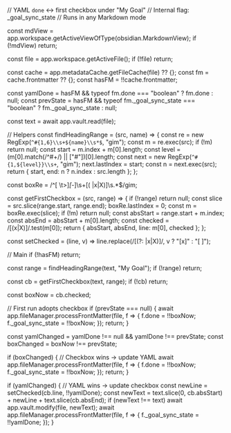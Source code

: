 // YAML `done` ↔ first checkbox under "My Goal"
// Internal flag: _goal_sync_state
// Runs in any Markdown mode

const mdView = app.workspace.getActiveViewOfType(obsidian.MarkdownView);
if (!mdView) return;

const file = app.workspace.getActiveFile();
if (!file) return;

const cache = app.metadataCache.getFileCache(file) ?? {};
const fm = cache.frontmatter ?? {};
const hasFM = !!cache.frontmatter;

const yamlDone = hasFM && typeof fm.done === "boolean" ? fm.done : null;
const prevState = hasFM && typeof fm._goal_sync_state === "boolean" ? fm._goal_sync_state : null;

const text = await app.vault.read(file);

// Helpers
const findHeadingRange = (src, name) => {
  const re = new RegExp(`^#{1,6}\\s+${name}\\s*$`, "gim");
  const m = re.exec(src);
  if (!m) return null;
  const start = m.index + m[0].length;
  const level = (m[0].match(/^#+/) || ["#"])[0].length;
  const next = new RegExp(`^#{1,${level}}\\s+`, "gim");
  next.lastIndex = start;
  const n = next.exec(src);
  return { start, end: n ? n.index : src.length };
};

const boxRe = /^[ \t>]*[-*]\s+\[( |x|X)\]\s.*$/gim;

const getFirstCheckbox = (src, range) => {
  if (!range) return null;
  const slice = src.slice(range.start, range.end);
  boxRe.lastIndex = 0;
  const m = boxRe.exec(slice);
  if (!m) return null;
  const absStart = range.start + m.index;
  const absEnd = absStart + m[0].length;
  const checked = /\[(x|X)\]/.test(m[0]);
  return { absStart, absEnd, line: m[0], checked };
};

const setChecked = (line, v) => line.replace(/\[(?: |x|X)\]/, v ? "[x]" : "[ ]");

// Main
if (!hasFM) return;

const range = findHeadingRange(text, "My Goal");
if (!range) return;

const cb = getFirstCheckbox(text, range);
if (!cb) return;

const boxNow = cb.checked;

// First run adopts checkbox
if (prevState === null) {
  await app.fileManager.processFrontMatter(file, f => {
    f.done = !!boxNow;
    f._goal_sync_state = !!boxNow;
  });
  return;
}

const yamlChanged = yamlDone !== null && yamlDone !== prevState;
const boxChanged = boxNow !== prevState;

if (boxChanged) {
  // Checkbox wins → update YAML
  await app.fileManager.processFrontMatter(file, f => {
    f.done = !!boxNow;
    f._goal_sync_state = !!boxNow;
  });
  return;
}

if (yamlChanged) {
  // YAML wins → update checkbox
  const newLine = setChecked(cb.line, !!yamlDone);
  const newText = text.slice(0, cb.absStart) + newLine + text.slice(cb.absEnd);
  if (newText !== text) await app.vault.modify(file, newText);
  await app.fileManager.processFrontMatter(file, f => {
    f._goal_sync_state = !!yamlDone;
  });
}